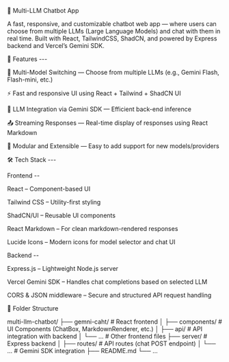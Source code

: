 
🧠 Multi-LLM Chatbot App


A fast, responsive, and customizable chatbot web app —  where users can choose from multiple LLMs (Large Language Models) and chat with them in real time.
Built with React, TailwindCSS, ShadCN, and powered by Express backend and Vercel’s Gemini SDK.






🚀 Features ---



🔄 Multi-Model Switching — Choose from multiple LLMs (e.g., Gemini Flash, Flash-mini, etc.)

⚡ Fast and responsive UI using React + Tailwind + ShadCN UI

🧠 LLM Integration via Gemini SDK — Efficient back-end inference

📤 Streaming Responses — Real-time display of responses using React Markdown

🧩 Modular and Extensible — Easy to add support for new models/providers



🛠️ Tech Stack ---


Frontend --


React – Component-based UI

Tailwind CSS – Utility-first styling

ShadCN/UI – Reusable UI components

React Markdown – For clean markdown-rendered responses

Lucide Icons – Modern icons for model selector and chat UI



Backend --

Express.js – Lightweight Node.js server

Vercel Gemini SDK – Handles chat completions based on selected LLM

CORS & JSON middleware – Secure and structured API request handling



🧩 Folder Structure


multi-llm-chatbot/
├── gemni-caht/                # React frontend
│   ├── components/        # UI Components (ChatBox, MarkdownRenderer, etc.)
│   ├── api/               # API integration with backend
│   └── ...                # Other frontend files
├── server/                # Express backend
│   ├── routes/            # API routes (chat POST endpoint)
│   └── ...                # Gemini SDK integration
├── README.md
└── ...







